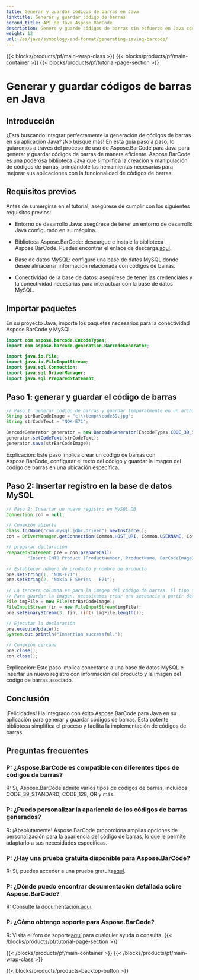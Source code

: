 ```yaml
---
title: Generar y guardar códigos de barras en Java
linktitle: Generar y guardar código de barras
second_title: API de Java Aspose.BarCode
description: Genere y guarde códigos de barras sin esfuerzo en Java con Aspose.BarCode. Integre perfectamente, personalice la apariencia y disfrute de una amplia compatibilidad con códigos de barras.
weight: 12
url: /es/java/symbology-and-format/generating-saving-barcode/
---
```


{{< blocks/products/pf/main-wrap-class >}}
{{< blocks/products/pf/main-container >}}
{{< blocks/products/pf/tutorial-page-section >}}

# Generar y guardar códigos de barras en Java


## Introducción

¿Está buscando integrar perfectamente la generación de códigos de barras en su aplicación Java? ¡No busque más! En esta guía paso a paso, lo guiaremos a través del proceso de uso de Aspose.BarCode para Java para generar y guardar códigos de barras de manera eficiente. Aspose.BarCode es una poderosa biblioteca Java que simplifica la creación y manipulación de códigos de barras, brindándole las herramientas necesarias para mejorar sus aplicaciones con la funcionalidad de códigos de barras.

## Requisitos previos

Antes de sumergirse en el tutorial, asegúrese de cumplir con los siguientes requisitos previos:

- Entorno de desarrollo Java: asegúrese de tener un entorno de desarrollo Java configurado en su máquina.

- Biblioteca Aspose.BarCode: descargue e instale la biblioteca Aspose.BarCode. Puedes encontrar el enlace de descarga.[aquí](https://releases.aspose.com/barcode/java/).

- Base de datos MySQL: configure una base de datos MySQL donde desee almacenar información relacionada con códigos de barras.

- Conectividad de la base de datos: asegúrese de tener las credenciales y la conectividad necesarias para interactuar con la base de datos MySQL.

## Importar paquetes

En su proyecto Java, importe los paquetes necesarios para la conectividad Aspose.BarCode y MySQL.

```java
import com.aspose.barcode.EncodeTypes;
import com.aspose.barcode.generation.BarcodeGenerator;

import java.io.File;
import java.io.FileInputStream;
import java.sql.Connection;
import java.sql.DriverManager;
import java.sql.PreparedStatement;
```

## Paso 1: generar y guardar el código de barras

```java
// Paso 1: generar código de barras y guardar temporalmente en un archivo
String strBarCodeImage = "c:\\temp\\code39.jpg";
String strCodeText = "NOK-E71";

BarcodeGenerator generator = new BarcodeGenerator(EncodeTypes.CODE_39_STANDARD);
generator.setCodeText(strCodeText);
generator.save(strBarCodeImage);
```

Explicación: Este paso implica crear un código de barras con Aspose.BarCode, configurar el texto del código y guardar la imagen del código de barras en una ubicación específica.

## Paso 2: Insertar registro en la base de datos MySQL

```java
// Paso 2: Insertar un nuevo registro en MySQL DB
Connection con = null;

// Conexión abierta
Class.forName("com.mysql.jdbc.Driver").newInstance();
con = DriverManager.getConnection(Common.HOST_URI, Common.USERNAME, Common.PASSWORD);

// preparar declaración
PreparedStatement pre = con.prepareCall(
        "Insert INTO Product (ProductNumber, ProductName, BarCodeImage) " + "VALUES (?, ?, ?) ");

// Establecer número de producto y nombre de producto
pre.setString(1, "NOK-E71");
pre.setString(2, "Nokia E Series - E71");

// La tercera columna es para la imagen del código de barras. El tipo de base de datos es BLOB
// Para guardar la imagen, necesitamos crear una secuencia a partir del archivo de imagen.
File imgFile = new File(strBarCodeImage);
FileInputStream fin = new FileInputStream(imgFile);
pre.setBinaryStream(3, fin, (int) imgFile.length());

// Ejecutar la declaración
pre.executeUpdate();
System.out.println("Insertion successful.");

// Conexión cercana
pre.close();
con.close();
```

Explicación: Este paso implica conectarse a una base de datos MySQL e insertar un nuevo registro con información del producto y la imagen del código de barras asociado.

## Conclusión

¡Felicidades! Ha integrado con éxito Aspose.BarCode para Java en su aplicación para generar y guardar códigos de barras. Esta potente biblioteca simplifica el proceso y facilita la implementación de códigos de barras.

## Preguntas frecuentes

### P: ¿Aspose.BarCode es compatible con diferentes tipos de códigos de barras?
R: Sí, Aspose.BarCode admite varios tipos de códigos de barras, incluidos CODE_39_STANDARD, CODE_128, QR y más.

### P: ¿Puedo personalizar la apariencia de los códigos de barras generados?
R: ¡Absolutamente! Aspose.BarCode proporciona amplias opciones de personalización para la apariencia del código de barras, lo que le permite adaptarlo a sus necesidades específicas.

### P: ¿Hay una prueba gratuita disponible para Aspose.BarCode?
 R: Sí, puedes acceder a una prueba gratuita[aquí](https://releases.aspose.com/).

### P: ¿Dónde puedo encontrar documentación detallada sobre Aspose.BarCode?
 R: Consulte la documentación.[aquí](https://reference.aspose.com/barcode/java/).

### P: ¿Cómo obtengo soporte para Aspose.BarCode?
 R: Visita el foro de soporte[aquí](https://forum.aspose.com/c/barcode/13) para cualquier ayuda o consulta.
{{< /blocks/products/pf/tutorial-page-section >}}

{{< /blocks/products/pf/main-container >}}
{{< /blocks/products/pf/main-wrap-class >}}

{{< blocks/products/products-backtop-button >}}
